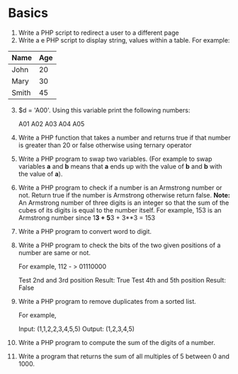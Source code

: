 # Basics

1. Write a PHP script to redirect a user to a different page
2. Write a e PHP script to display string, values within a table. For example:

| Name  | Age  |
| ----- | ---- |
| John  | 20   |
| Mary  | 30   |
| Smith | 45   |

3. $d = 'A00'. Using this variable print the following numbers:

   A01
   A02
   A03
   A04
   A05

4. Write a PHP function that takes a number and returns true if that number is greater than 20 or false otherwise using ternary operator

5. Write a PHP program to swap two variables. (For example to swap variables **a** and **b** means that **a** ends up with the value of **b** and **b** with the value of **a**).

6. Write a PHP program to check if a number is an Armstrong number or not. Return true if the number is Armstrong otherwise return false.
   **Note:** An Armstrong number of three digits is an integer so that the sum of the cubes of its digits is equal to the number itself. For example, 153 is an Armstrong number since 1******3 + 5******3 + 3**3 = 153

7. Write a PHP program to convert word to digit.

8. Write a PHP program to check the bits of the two given positions of a number are same or not. 

   For example, 112 - > 01110000

   Test 2nd and 3rd position
   Result: True
   Test 4th and 5th position
   Result: False

9. Write a PHP program to remove duplicates from a sorted list.

   For example,

   Input: (1,1,2,2,3,4,5,5)
   Output: (1,2,3,4,5)

10. Write a PHP program to compute the sum of the digits of a number. 

11. Write a program that returns the sum of all multiples of 5 between 0 and 1000.

